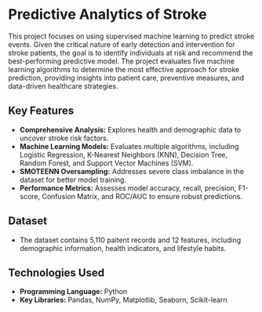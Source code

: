 # Predictive Analytics of Stroke
This project focuses on using supervised machine learning to predict stroke events. Given the critical nature of early detection and intervention for stroke patients, the goal is to identify individuals at risk and recommend the best-performing predictive model. The project evaluates five machine learning algorithms to determine the most effective approach for stroke prediction, providing insights into patient care, preventive measures, and data-driven healthcare strategies.

## Key Features
- **Comprehensive Analysis:** Explores health and demographic data to uncover stroke risk factors.
- **Machine Learning Models:** Evaluates multiple algorithms, including Logistic Regression, K-Nearest Neighbors (KNN), Decision Tree, Random Forest, and Support Vector Machines (SVM).
- **SMOTEENN Oversampling:** Addresses severe class imbalance in the dataset for better model training.
- **Performance Metrics:** Assesses model accuracy, recall, precision, F1-score, Confusion Matrix, and ROC/AUC to ensure robust predictions.

## Dataset
- The dataset contains 5,110 paitent records and 12 features, including demographic information, health indicators, and lifestyle habits.

## Technologies Used
- **Programming Language:** Python
- **Key Libraries:** Pandas, NumPy, Matplotlib, Seaborn, Scikit-learn
